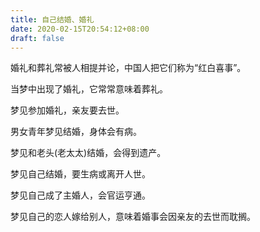 ```yaml
---
title: 自己结婚、婚礼
date: 2020-02-15T20:54:12+08:00
draft: false
---
```


婚礼和葬礼常被人相提并论，中国人把它们称为“红白喜事”。<br>


当梦中出现了婚礼，它常常意味着葬礼。<br>


梦见参加婚礼，亲友要去世。<br>


男女青年梦见结婚，身体会有病。<br>


梦见和老头(老太太)结婚，会得到遗产。<br>


梦见自己结婚，要生病或离开人世。<br>


梦见自己成了主婚人，会官运亨通。<br>


梦见自己的恋人嫁给别人，意味着婚事会因亲友的去世而耽搁。<br>
